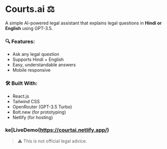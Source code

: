 # Courts.ai ⚖️

A simple AI-powered legal assistant that explains legal questions in **Hindi or English** using GPT-3.5.

### 🔍 Features:
- Ask any legal question
- Supports Hindi + English
- Easy, understandable answers
- Mobile responsive

### 🛠️ Built With:
- React.js
- Tailwind CSS
- OpenRouter (GPT-3.5 Turbo)
- Bolt.new (for prototyping)
- Netlify (for hosting)

### ke[LiveDemo(https://courtai.netlify.app/)

> ⚠️ This is not official legal advice.
